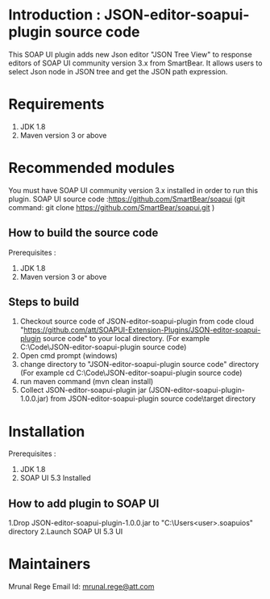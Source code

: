 Introduction :  JSON-editor-soapui-plugin source code
=====================================================
This SOAP UI plugin adds new Json editor "JSON Tree View" to response editors of SOAP UI community version 3.x from SmartBear. 
It allows users to select Json node in JSON tree and get the JSON path expression.
 
Requirements
=====================================================
 1. JDK 1.8 
 2. Maven version 3 or above 
 
Recommended modules
=====================================================
You must have SOAP UI community version 3.x installed in order to run this plugin.
SOAP UI source code :https://github.com/SmartBear/soapui (git command: git clone https://github.com/SmartBear/soapui.git  )	

How to build the source code 
------------------------------
Prerequisites : 
1. JDK 1.8 
2. Maven version 3 or above 


Steps to build
----------------
1. Checkout source code of JSON-editor-soapui-plugin from code cloud "https://github.com/att/SOAPUI-Extension-Plugins/JSON-editor-soapui-plugin source code" to your local directory. (For example C:\Code\JSON-editor-soapui-plugin source code)
2. Open cmd prompt (windows)
3. change directory to "JSON-editor-soapui-plugin source code" directory (For example cd C:\Code\JSON-editor-soapui-plugin source code)
4. run maven command (mvn clean install)
5. Collect JSON-editor-soapui-plugin jar (JSON-editor-soapui-plugin-1.0.0.jar) from JSON-editor-soapui-plugin source code\target directory

Installation
=====================================================
Prerequisites : 
1. JDK 1.8 
2. SOAP UI 5.3 Installed


How to add plugin to SOAP UI 
------------------------------
1.Drop JSON-editor-soapui-plugin-1.0.0.jar to "C:\Users\<user>\.soapuios" directory
2.Launch SOAP UI 5.3 UI

Maintainers
=====================================================
Mrunal Rege 
Email Id: mrunal.rege@att.com
